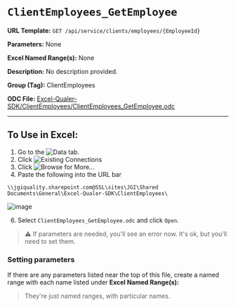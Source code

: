 # `ClientEmployees_GetEmployee`

**URL Template:**
`GET /api/service/clients/employees/{EmployeeId}`

**Parameters:**
None

**Excel Named Range(s):**
None

**Description:**
No description provided.

**Group (Tag):**
ClientEmployees

**ODC File:**
[Excel-Qualer-SDK/ClientEmployees/ClientEmployees_GetEmployee.odc](https://github.com/Johnson-Gage-Inspection-Inc/qualer-sdk-odc/blob/main/Excel-Qualer-SDK/ClientEmployees/ClientEmployees_GetEmployee.odc)

---

To Use in Excel:
---

1. Go to the ![`Data`](https://github.com/user-attachments/assets/da437a70-57b3-4c5b-bb01-4910ece19ed1)
 tab.
3. Click ![Existing Connections](https://github.com/user-attachments/assets/a2f1ed67-b2e0-4c23-ac90-68c870e60289)
4. Click ![`Browse for More...`](https://github.com/user-attachments/assets/8e698494-6865-41e7-b6fa-043aea81809a)
5. Paste the following into the URL bar
```
\\jgiquality.sharepoint.com@SSL\sites\JGI\Shared Documents\General\Excel-Qualer-SDK\ClientEmployees\
```

![image](https://github.com/user-attachments/assets/1e1a8d87-0377-446d-aaf5-d78562991db3)

6. Select `ClientEmployees_GetEmployee.odc` and click `Open`.

> ⚠️ If parameters are needed, you'll see an error now. It's ok, but you'll need to set them.

### Setting parameters
If there are any parameters listed near the top of this file, create a named range with each name listed under **Excel Named Range(s):**
> They're just named ranges, with particular names.
